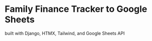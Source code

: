 # Family Finance Tracker to Google Sheets

built with Django, HTMX, Tailwind, and Google Sheets API
